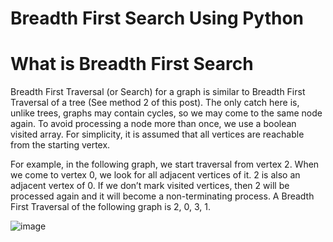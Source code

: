 # Breadth First Search Using Python
# What is Breadth First Search

Breadth First Traversal (or Search) for a graph is similar to Breadth First Traversal of a tree (See method 2 of this post).
The only catch here is, unlike trees, graphs may contain cycles, so we may come to the same node again.
To avoid processing a node more than once, we use a boolean visited array. For simplicity, it is assumed that all vertices are reachable from the starting vertex.

For example, in the following graph, we start traversal from vertex 2.
When we come to vertex 0, we look for all adjacent vertices of it.
2 is also an adjacent vertex of 0. If we don’t mark visited vertices, 
then 2 will be processed again and it will become a non-terminating process. 
A Breadth First Traversal of the following graph is 2, 0, 3, 1.

![image](https://user-images.githubusercontent.com/51750338/61994760-6c4ec880-b09c-11e9-8d59-f4c9dba7d509.png)
